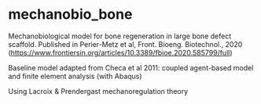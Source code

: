 # mechanobio_bone

Mechanobiological model for bone regeneration in large bone defect scaffold.
Published in Perier-Metz et al, Front. Bioeng. Biotechnol., 2020 (https://www.frontiersin.org/articles/10.3389/fbioe.2020.585799/full)

Baseline model adapted from Checa et al 2011: coupled agent-based model and finite element analysis (with Abaqus)

Using Lacroix & Prendergast mechanoregulation theory
